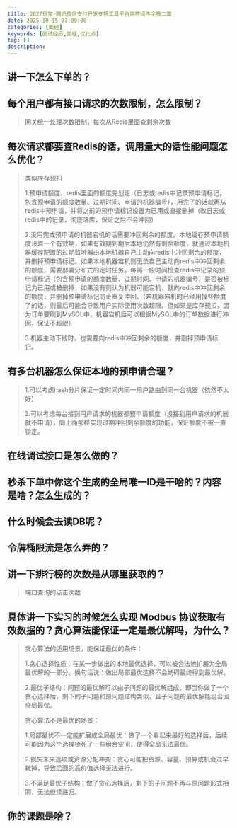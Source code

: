 ```yaml
---
title: 2027日常-腾讯微信支付开发支持工具平台监控组件全栈二面
date: 2025-10-15 03:00:00
categories: [面经]
keywords: [面试经历,面经,优化点]
tag: []
description:
---
```


## 讲一下怎么下单的？

## 每个用户都有接口请求的次数限制，怎么限制？

> 网关统一处理次数限制，每次从Redis里面查剩余次数

## 每次请求都要查Redis的话，调用量大的话性能问题怎么优化？

> 类似库存预扣
>
> 1.预申请额度，redis里面的额度先划走（日志或redis中记录预申请标记，包含预申请的额度数量、过期时间、申请的机器编号），用完了的话就再从redis中预申请，并将之前的预申请标记设置为已用或直接删掉（改日志或redis中的记录，彻底落库，保证之后不会冲回）
>
> 2.没用完或预申请的机器宕机的话需要冲回剩余的额度。本地缓存预申请额度设置一个有效期，如果有效期到期后本地仍然有剩余额度，就通过本地机器缓存配置的过期监听器由本地机器自己主动向redis中冲回剩余的额度，并删掉预申请标记。如果本地机器宕机则无法自己主动向redis中冲回剩余的额度，需要部署分布式的定时任务，每隔一段时间检查redis中记录的预申请标记（包含预申请的额度数量、过期时间、申请的机器编号）是否被标记为已用或被删掉，如果没有则认为机器可能宕机，就向redis中冲回剩余的额度，并删掉预申请标记防止重复冲回。（若机器宕机时已经用掉些额度了的话，则最后可能会导致用户实际使用次数超限。但如果是库存预扣，因为订单要刷到MySQL中，机器宕机后可以根据MySQL中的订单数据进行冲回，保证不超限）
>
> 3.机器主动下线时，也需要向redis中冲回剩余的额度，并删掉预申请标记。

## 有多台机器怎么保证本地的预申请合理？

> 1.可以考虑hash分片保证一定时间内同一用户路由到同一台机器（依然不太好）
>
> 2.可以考虑每台接到用户请求的机器都预申请额度（没接到用户请求的机器就不申请），向上面那样实现过期冲回剩余额度的功能，保证额度不被一直锁定。

## 在线调试接口是怎么做的？

## 秒杀下单中你这个生成的全局唯一ID是干啥的？内容是啥？怎么生成的？

## 什么时候会去读DB呢？

## 令牌桶限流是怎么弄的？

## 讲一下排行榜的次数是从哪里获取的？

> 端口查询的点击次数

## 具体讲一下实习的时候怎么实现 Modbus 协议获取有效数据的？贪心算法能保证一定是最优解吗，为什么？

> 贪心算法的适用场景，能保证最优的条件：
>
> 1.贪心选择性质：在某一步做出的本地最优选择，可以被合法地扩展为全局最优解的一部分。换句话说：做出局部最优选择不会妨碍最终得到最优解。
>
> 2.最优子结构：问题的最优解可以由子问题的最优解组成。即当你做了一个贪心选择后，剩下的子问题和原问题结构类似，且子问题的最优解能组合回全局最优。
>
> 贪心算法不是最优的场景：
>
> 1.局部最优不一定能扩展成全局最优：做了一个看起来最好的选择后，后续可能因为这个选择锁死了一些组合空间，使得全局无法最优。
>
> 2.损失未来选项或资源分配冲突：贪心可能把资源、容量、预算或机会过早耗掉，导致后面的高价值选择无法进行。
>
> 3.不满足最优子结构：做了贪心选择后，剩下的子问题不再与原问题形式相同，无法继续递归。

## 你的课题是啥？

